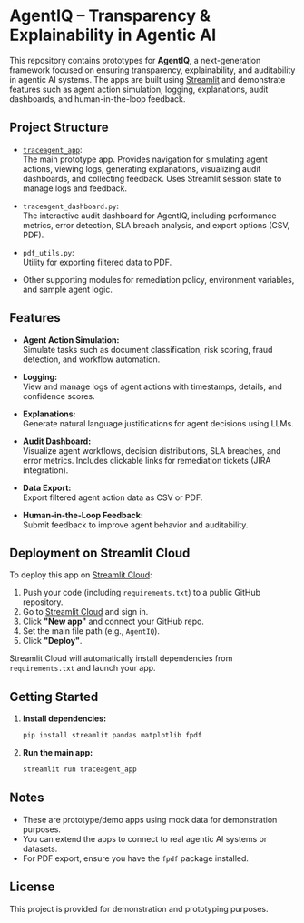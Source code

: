 # AgentIQ – Transparency & Explainability in Agentic AI

This repository contains prototypes for **AgentIQ**, a next-generation framework focused on ensuring transparency, explainability, and auditability in agentic AI systems. The apps are built using [Streamlit](https://streamlit.io/) and demonstrate features such as agent action simulation, logging, explanations, audit dashboards, and human-in-the-loop feedback.

## Project Structure

- [`traceagent_app`](AgentIQ):  
  The main prototype app. Provides navigation for simulating agent actions, viewing logs, generating explanations, visualizing audit dashboards, and collecting feedback. Uses Streamlit session state to manage logs and feedback.

- `traceagent_dashboard.py`:  
  The interactive audit dashboard for AgentIQ, including performance metrics, error detection, SLA breach analysis, and export options (CSV, PDF).

- `pdf_utils.py`:  
  Utility for exporting filtered data to PDF.

- Other supporting modules for remediation policy, environment variables, and sample agent logic.

## Features

- **Agent Action Simulation:**  
  Simulate tasks such as document classification, risk scoring, fraud detection, and workflow automation.

- **Logging:**  
  View and manage logs of agent actions with timestamps, details, and confidence scores.

- **Explanations:**  
  Generate natural language justifications for agent decisions using LLMs.

- **Audit Dashboard:**  
  Visualize agent workflows, decision distributions, SLA breaches, and error metrics. Includes clickable links for remediation tickets (JIRA integration).

- **Data Export:**  
  Export filtered agent action data as CSV or PDF.

- **Human-in-the-Loop Feedback:**  
  Submit feedback to improve agent behavior and auditability.

## Deployment on Streamlit Cloud

To deploy this app on [Streamlit Cloud](https://streamlit.io/cloud):

1. Push your code (including `requirements.txt`) to a public GitHub repository.
2. Go to [Streamlit Cloud](https://streamlit.io/cloud) and sign in.
3. Click **"New app"** and connect your GitHub repo.
4. Set the main file path (e.g., `AgentIQ`).
5. Click **"Deploy"**.

Streamlit Cloud will automatically install dependencies from `requirements.txt` and launch your app.

## Getting Started

1. **Install dependencies:**
   ```sh
   pip install streamlit pandas matplotlib fpdf
   ```

2. **Run the main app:**
   ```sh
   streamlit run traceagent_app
   ```
  

## Notes

- These are prototype/demo apps using mock data for demonstration purposes.
- You can extend the apps to connect to real agentic AI systems or datasets.
- For PDF export, ensure you have the `fpdf` package installed.

## License

This project is provided for demonstration and prototyping purposes.